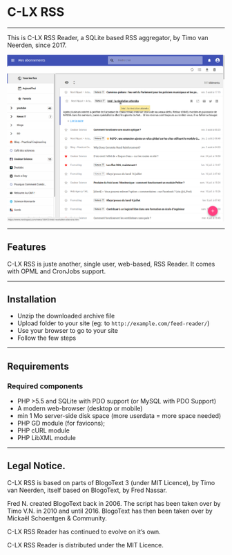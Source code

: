 # C-LX RSS

---

This is C-LX RSS Reader, a SQLite based RSS aggregator, by Timo van Neerden, since 2017.

![alt tag](screenshot.png?raw=true)

---

## Features

C-LX RSS is juste another, single user, web-based, RSS Reader. It comes with OPML and CronJobs support.

---

## Installation
 * Unzip the downloaded archive file
 * Upload folder to your site (eg: to `http://example.com/feed-reader/`)
 * Use your browser to go to your site
 * Follow the few steps

---

## Requirements
### Required components
 * PHP >5.5 and SQLite with PDO support (or MySQL with PDO Support)
 * A modern web-browser (desktop or mobile)
 * min 1 Mo server-side disk space (more userdata = more space needed)
 * PHP GD module (for favicons);
 * PHP cURL module
 * PHP LibXML module

---

## Legal Notice.

C-LX RSS is based on parts of BlogoText 3 (under MIT Licence), by Timo van Neerden, itself based on BlogoText, by Fred Nassar.

Fred N. created BlogoText back in 2006. The script has been taken over by Timo V.N. in 2010 and until 2016.
BlogoText has then been taken over by Mickaël Schoentgen & Community.

C-LX RSS Reader has continued to evolve on it’s own.

C-LX RSS Reader is distributed under the MIT Licence.
